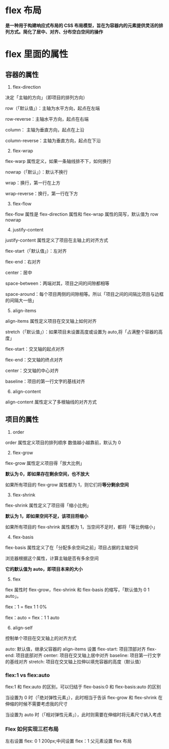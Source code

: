 # flex 布局

**是一种用于构建响应式布局的 CSS 布局模型，旨在为容器内的元素提供灵活的排列方式。简化了居中、对齐、分布空白空间的操作**

# flex 里面的属性

## 容器的属性

1. flex-direction

决定「主轴的方向」（即项目的排列方向）

row（「默认值」）：主轴为水平方向，起点在左端

row-reverse：主轴水平方向，起点在右端

column： 主轴为垂直方向，起点在上沿

column-reverse：主轴为垂直方向，起点在下沿

2. flex-wrap

flex-warp 属性定义，如果一条轴线排不下，如何换行

nowrap（「默认」）：默认不换行

wrap：换行，第一行在上方

wrap-reverse：换行，第一行在下方

3. flex-flow

flex-flow 属性是 flex-direction 属性和 flex-wrap 属性的简写，默认值为 row nowrap

4. justify-content

justify-content 属性定义了项目在主轴上的对齐方式

flex-start（「默认值」）：左对齐

flex-end：右对齐

center：居中

space-between：两端对其，项目之间的间隙都相等

space-around：每个项目两侧的间隙相等。所以「项目之间的间隔比项目与边框的间隔大一倍」

5. align-items

align-items 属性定义项目在交叉轴上如何对齐

stretch（「默认值」）：如果项目未设置高度或设置为 auto,将「占满整个容器的高度」

flex-start：交叉轴的起点对齐

flex-end：交叉轴的终点对齐

center：交叉轴的中心对齐

baseline：项目的第一行文字的基线对齐

6. align-content

align-content 属性定义了多根轴线的对齐方式

## 项目的属性

1. order

order 属性定义项目的排列顺序
数值越小越靠前，默认为 0

2. flex-grow

flex-grow 属性定义项目得「放大比例」

**默认为 0，即如果存在剩余空间，也不放大**

如果所有项目的 flex-grow 属性都为 1，则它们将**等分剩余空间**

3. flex-shrink

flex-shrink 属性定义了项目得「缩小比例」

**默认为 1，即如果空间不足，该项目将缩小**

如果所有项目的 flex-shrink 属性都为 1，当空间不足时，都将「等比例缩小」

4. flex-basis

flex-basis 属性定义了在「分配多余空间之前」项目占据的主轴空间

浏览器根据这个属性，计算主轴是否有多余空间

**它的默认值为 auto，即项目本来的大小**

5. flex

flex 属性时 flex-grow，flex-shrink 和 flex-basis 的缩写，「默认值为 0 1 auto」。

flex：1 = flex 1 1 0%

flex：auto = flex：1 1 auto

6. align-self

控制单个项目在交叉轴上的对齐方式

auto: 默认值，继承父容器的 align-items 设置
flex-start: 项目顶部对齐
flex-end: 项目底部对齐
center: 项目在交叉轴上居中对齐
baseline: 项目第一行文字的基线对齐
stretch: 项目在交叉轴上拉伸以填充容器的高度（默认值）

### flex:1 vs flex:auto

flex:1 和 flex:auto 的区别，可以归结于 flex-basis:0 和 flex-basis:auto 的区别

当设置为 0 时（「绝对弹性元素」），此时相当于告诉 flex-grow 和 flex-shrink 在伸缩的时候不需要考虑我的尺寸

当设置为 auto 时（「相对弹性元素」），此时则需要在伸缩时将元素尺寸纳入考虑

### Flex 如何实现三栏布局

左右设置 flex: 0 1 200px;中间设置 flex：1 父元素设置 flex 布局
